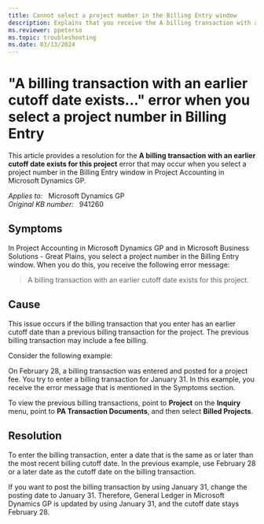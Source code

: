 ```yaml
---
title: Cannot select a project number in the Billing Entry window
description: Explains that you receive the A billing transaction with an earlier cutoff date exists for this project error message when you select a project in Microsoft Dynamics GP and in Microsoft Business Solutions - Great Plains 8.0.
ms.reviewer: ppeterso
ms.topic: troubleshooting
ms.date: 03/13/2024
---
```

# "A billing transaction with an earlier cutoff date exists..." error when you select a project number in Billing Entry

This article provides a resolution for the **A billing transaction with an earlier cutoff date exists for this project** error that may occur when you select a project number in the Billing Entry window in Project Accounting in Microsoft Dynamics GP.

_Applies to:_ &nbsp; Microsoft Dynamics GP  
_Original KB number:_ &nbsp; 941260

## Symptoms

In Project Accounting in Microsoft Dynamics GP and in Microsoft Business Solutions - Great Plains, you select a project number in the Billing Entry window. When you do this, you receive the following error message:

> A billing transaction with an earlier cutoff date exists for this project.

## Cause

This issue occurs if the billing transaction that you enter has an earlier cutoff date than a previous billing transaction for the project. The previous billing transaction may include a fee billing.

Consider the following example:

On February 28, a billing transaction was entered and posted for a project fee. You try to enter a billing transaction for January 31. In this example, you receive the error message that is mentioned in the Symptoms section.

To view the previous billing transactions, point to **Project** on the **Inquiry** menu, point to **PA Transaction Documents**, and then select **Billed Projects**.

## Resolution

To enter the billing transaction, enter a date that is the same as or later than the most recent billing cutoff date. In the previous example, use February 28 or a later date as the cutoff date on the billing transaction.

If you want to post the billing transaction by using January 31, change the posting date to January 31. Therefore, General Ledger in Microsoft Dynamics GP is updated by using January 31, and the cutoff date stays February 28.
